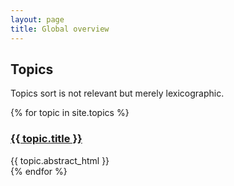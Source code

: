 ```yaml
---
layout: page
title: Global overview
---
```


## Topics

Topics sort is not relevant but merely lexicographic.

{% for topic in site.topics %}
<div class="whole single-post-excerpt">
<h3><a href="{{ topic.url }}">{{ topic.title }}</a></h3>
<div class="description">{{ topic.abstract_html }}</div>
</div>
{% endfor %}
